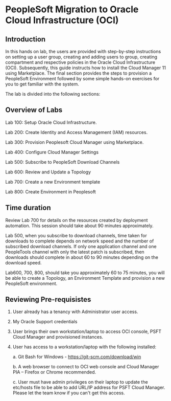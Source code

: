 # PeopleSoft Migration to Oracle Cloud Infrastructure (OCI)

## Introduction
In this hands on lab, the users are provided with step-by-step instructions on setting up a user group, creating and adding users to group, creating compartment and respective policies in the Oracle Cloud Infrastructure (OCI). Subsequently, this guide instructs how to install the Cloud Manager 11 using Marketplace. The final section provides the steps to provision a PeopleSoft Environment followed by some simple hands-on exercises for you to get familiar with the system.

The lab is divided into the following sections:

## Overview of Labs

Lab 100: Setup Oracle Cloud Infrastructure.

Lab 200: Create Identity and Access Management (IAM) resources.

Lab 300: Provision Peoplesoft Cloud Manager using Marketplace.

Lab 400: Configure Cloud Manager Settings 

Lab 500: Subscribe to PeopleSoft Download Channels 

Lab 600: Review and Update a Topology

Lab 700: Create a new Environment template

Lab 800: Create Environment in Peoplesoft

## Time duration

Review Lab 700 for details on the resources created by deployment automation. This session should take about 90 minutes approximately. 

Lab 500, when you subscribe to download channels, time taken for downloads to complete depends on network speed and the number of subscribed download channels. If only one application channel and one PeopleTools channel with only the latest patch is subscribed, then downloads should complete in about 60 to 90 minutes depending on the download speed. 

Lab600, 700, 800, should take you approximately 60 to 75 minutes, you will be able to create a Topology, an Environment Template and provision a new PeopleSoft environment.


## Reviewing Pre-requisistes

1. User already has a tenancy with Administrator user access. 

2. My Oracle Support credentials

3. User brings their own workstation/laptop to access OCI console, PSFT Cloud Manager and provisioned instances. 

5. User has access to a workstation/laptop with the following installed:

	a. Git Bash for Windows - https://git-scm.com/download/win 

	b. A web browser to connect to OCI web console and Cloud Manager PIA – Firefox or Chrome recommended.

	c. User must have admin privileges on their laptop to update the etc/hosts file to be able to add URL/IP address for PSFT Cloud Manager. Please let the team know if you can't get this access.


